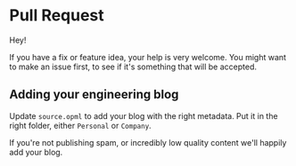 # Pull Request

Hey!

If you have a fix or feature idea, your help is very welcome. You might want to make an issue first, to see if it's something that will be accepted.

## Adding your engineering blog

Update `source.opml` to add your blog with the right metadata. Put it in the right folder, either `Personal` or `Company`.

If you're not publishing spam, or incredibly low quality content we'll happily add your blog.